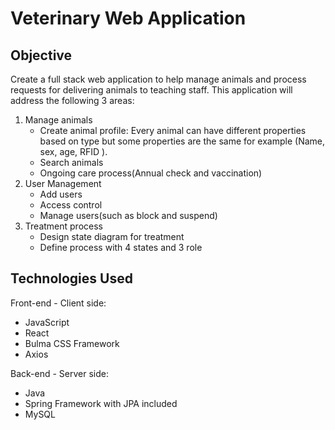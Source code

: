 # Veterinary Web Application

## Objective
Create a full stack web application to help manage animals and process requests for delivering animals to teaching staff. This application will address the following 3 areas:
1. Manage animals
	* Create animal profile: Every animal can have different properties based on type but some properties are the same for example (Name, sex, age, RFID ).
	* Search animals
	* Ongoing care process(Annual check and vaccination)
2. User Management
	* Add users
	* Access control
	* Manage users(such as block and suspend)
3. Treatment process
	* Design state diagram for treatment
	* Define process with 4 states and 3 role

## Technologies Used
Front-end - Client side:
* JavaScript
* React
* Bulma CSS Framework
* Axios

Back-end - Server side:
* Java
* Spring Framework with JPA included
* MySQL




